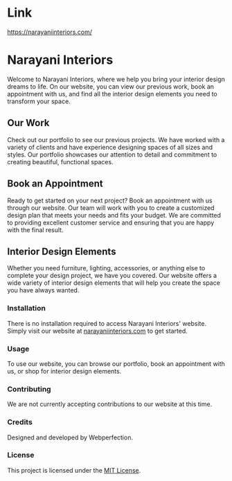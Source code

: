 # Link
https://narayaniinteriors.com/
# Narayani Interiors

Welcome to Narayani Interiors, where we help you bring your interior design dreams to life. On our website, you can view our previous work, book an appointment with us, and find all the interior design elements you need to transform your space.

## Our Work

Check out our portfolio to see our previous projects. We have worked with a variety of clients and have experience designing spaces of all sizes and styles. Our portfolio showcases our attention to detail and commitment to creating beautiful, functional spaces.

## Book an Appointment

Ready to get started on your next project? Book an appointment with us through our website. Our team will work with you to create a customized design plan that meets your needs and fits your budget. We are committed to providing excellent customer service and ensuring that you are happy with the final result.

## Interior Design Elements

Whether you need furniture, lighting, accessories, or anything else to complete your design project, we have you covered. Our website offers a wide variety of interior design elements that will help you create the space you have always wanted.

### Installation

There is no installation required to access Narayani Interiors' website. Simply visit our website at [narayaniinteriors.com](https://www.narayaniinteriors.com) to get started.

### Usage

To use our website, you can browse our portfolio, book an appointment with us, or shop for interior design elements.

### Contributing

We are not currently accepting contributions to our website at this time.

### Credits

Designed and developed by Webperfection.

### License

This project is licensed under the [MIT License](https://opensource.org/licenses/MIT).
